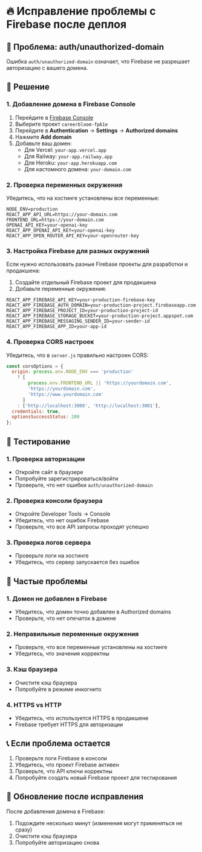 # 🔥 Исправление проблемы с Firebase после деплоя

## 🚨 Проблема: auth/unauthorized-domain

Ошибка `auth/unauthorized-domain` означает, что Firebase не разрешает авторизацию с вашего домена.

## 🔧 Решение

### 1. **Добавление домена в Firebase Console**

1. Перейдите в [Firebase Console](https://console.firebase.google.com/)
2. Выберите проект `careerbloom-fp61e`
3. Перейдите в **Authentication** → **Settings** → **Authorized domains**
4. Нажмите **Add domain**
5. Добавьте ваш домен:
   - Для Vercel: `your-app.vercel.app`
   - Для Railway: `your-app.railway.app`
   - Для Heroku: `your-app.herokuapp.com`
   - Для кастомного домена: `your-domain.com`

### 2. **Проверка переменных окружения**

Убедитесь, что на хостинге установлены все переменные:

```env
NODE_ENV=production
REACT_APP_API_URL=https://your-domain.com
FRONTEND_URL=https://your-domain.com
OPENAI_API_KEY=your-openai-key
REACT_APP_OPENAI_API_KEY=your-openai-key
REACT_APP_OPEN_ROUTER_API_KEY=your-openrouter-key
```

### 3. **Настройка Firebase для разных окружений**

Если нужно использовать разные Firebase проекты для разработки и продакшена:

1. Создайте отдельный Firebase проект для продакшена
2. Добавьте переменные окружения:

```env
REACT_APP_FIREBASE_API_KEY=your-production-firebase-key
REACT_APP_FIREBASE_AUTH_DOMAIN=your-production-project.firebaseapp.com
REACT_APP_FIREBASE_PROJECT_ID=your-production-project-id
REACT_APP_FIREBASE_STORAGE_BUCKET=your-production-project.appspot.com
REACT_APP_FIREBASE_MESSAGING_SENDER_ID=your-sender-id
REACT_APP_FIREBASE_APP_ID=your-app-id
```

### 4. **Проверка CORS настроек**

Убедитесь, что в `server.js` правильно настроен CORS:

```javascript
const corsOptions = {
  origin: process.env.NODE_ENV === 'production' 
    ? [
        process.env.FRONTEND_URL || 'https://yourdomain.com',
        'https://yourdomain.com',
        'https://www.yourdomain.com'
      ] 
    : ['http://localhost:3000', 'http://localhost:3001'],
  credentials: true,
  optionsSuccessStatus: 200
};
```

## 🧪 Тестирование

### 1. **Проверка авторизации**
- Откройте сайт в браузере
- Попробуйте зарегистрироваться/войти
- Проверьте, что нет ошибки `auth/unauthorized-domain`

### 2. **Проверка консоли браузера**
- Откройте Developer Tools → Console
- Убедитесь, что нет ошибок Firebase
- Проверьте, что все API запросы проходят успешно

### 3. **Проверка логов сервера**
- Проверьте логи на хостинге
- Убедитесь, что сервер запускается без ошибок

## 🚨 Частые проблемы

### 1. **Домен не добавлен в Firebase**
- Убедитесь, что домен точно добавлен в Authorized domains
- Проверьте, что нет опечаток в домене

### 2. **Неправильные переменные окружения**
- Проверьте, что все переменные установлены на хостинге
- Убедитесь, что значения корректны

### 3. **Кэш браузера**
- Очистите кэш браузера
- Попробуйте в режиме инкогнито

### 4. **HTTPS vs HTTP**
- Убедитесь, что используется HTTPS в продакшене
- Firebase требует HTTPS для авторизации

## 📞 Если проблема остается

1. Проверьте логи Firebase в консоли
2. Убедитесь, что проект Firebase активен
3. Проверьте, что API ключи корректны
4. Попробуйте создать новый Firebase проект для тестирования

## 🔄 Обновление после исправления

После добавления домена в Firebase:
1. Подождите несколько минут (изменения могут применяться не сразу)
2. Очистите кэш браузера
3. Попробуйте авторизацию снова








